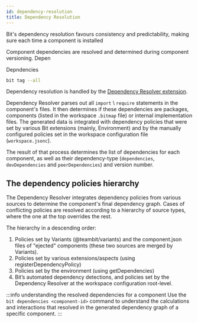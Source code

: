 ```yaml
---
id: dependency-resolution
title: Dependency Resolution
---
```


Bit's dependency resolution favours consistency and predictability, making sure each time a component is installed 

Component dependencies are resolved and determined during component versioning. Depen 

Depndencies

```bash
bit tag --all
```

Dependency resolution is handled by the [Dependency Resolver extension](https://bit.dev/teambit/dependencies/dependency-resolver).

Dependency Resolver parses out all `import` \ `require` statements in the component's files.
It then determines if these dependencies are packages, components (listed in the workspace `.bitmap` file) or internal implementation files.
The generated data is integrated with dependency policies that were set by various Bit extensions (mainly,
Environment) and by the manually configured policies set in the workspace configuration file (`workspace.jsonc`).

The result of that process determines the list of dependencies for each component, as well as their dependency-type (`dependencies`, `devDependencies` and `peerDependencies`) and version number.

## The dependency policies hierarchy

The Dependency Resolver integrates dependency policies from various sources to determine the component's final dependency graph.
Cases of conflicting policies are resolved according to a hierarchy of source types, where the one at the top overrides the rest.

The hierarchy in a descending order:

1. Policies set by Variants (@teambit/variants) and the component.json files of "ejected" components (these two sources are merged by Variants).
2. Policies set by various extensions/aspects (using registerDependencyPolicy)
3. Policies set by the environment (using getDependencies)
4. Bit’s automated dependency detections, and policies set by the Dependency Resolver at the workspace configuration root-level.

:::info understanding the resolved dependencies for a component
Use the `bit dependencies <component-id>` command to understand the calculations and interactions that resolved in the generated dependency graph of a specific component.
:::